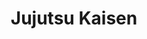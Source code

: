 --- 
title: "Jujutsu Kaisen"
publishdate: "2019-1-20T16:48:46+02:00"
src: "https://365manga.net/manga/jujutsu-kaisen"
image: "https://data.365manga.net/images/thumbnails/32451-jujutsu-kaisen.jpg"
description: " Jujutsu Kaisen manga summary: Yuuji is a genius at track and field. But he has zero interest running around in circles, he's happy as a clam in the Occult Research Club. Although he's only in the club for kicks, things get serious when a real spirit shows up at school! Life's about to get really strange in Sugisawa Town #3 High School!"
---